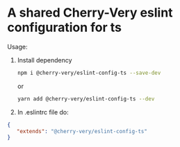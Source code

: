 # A shared Cherry-Very eslint configuration for ts

Usage:

1. Install dependency
    ```sh
    npm i @cherry-very/eslint-config-ts --save-dev
    ``` 
   or
    ```sh 
    yarn add @cherry-very/eslint-config-ts --dev
    ```
3. In .eslintrc file do:
```json
{
   "extends": "@cherry-very/eslint-config-ts"
}
```
